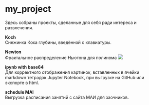 # my_project
Здесь собраны проекты, сделанные для себя ради интереса и развлечения.

**Koch**  
Снежинка Коха глубины, введённой с клавиатуры.  

**Newton**  
Фрактальное распределение Ньютона для полинома ![](https://yadi.sk/i/zZWcgUhnmlVOCw)  

**ipynb with base64**  
Для корректного отображения картинок, вставленных в ячейки markdown тетрадок Jupyter Notebook, при выгрузке на GitHub или экспорте в html.  

**schedule MAI**  
Выгрузка расписания занятий с сайта МАИ для заочников.
